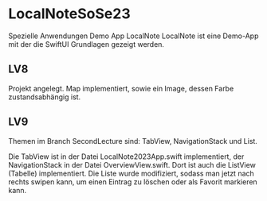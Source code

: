 # LocalNoteSoSe23
Spezielle Anwendungen Demo App LocalNote
LocalNote ist eine Demo-App mit der die SwiftUI Grundlagen gezeigt werden.

## LV8
Projekt angelegt. Map implementiert, sowie ein Image, dessen Farbe zustandsabhängig ist.

## LV9 
Themen im Branch SecondLecture sind: TabView, NavigationStack und List.

Die TabView ist in der Datei LocalNote2023App.swift implementiert, der NavigationStack in der Datei OverviewView.swift. Dort ist auch die ListView (Tabelle) implementiert.  Die Liste wurde modifiziert, sodass man jetzt nach rechts swipen kann, um einen Eintrag zu löschen oder als Favorit markieren kann.
